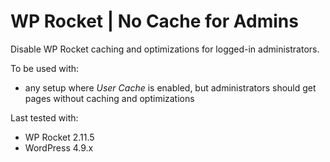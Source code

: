 # WP Rocket | No Cache for Admins

Disable WP Rocket caching and optimizations for logged-in administrators.

To be used with:
* any setup where _User Cache_ is enabled, but administrators should get pages without caching and optimizations

Last tested with:
* WP Rocket 2.11.5
* WordPress 4.9.x
